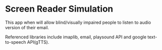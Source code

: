 # Screen Reader Simulation
This app when will allow blind/visually impaired people to listen to audio version of their email.

Referenced libraries include imaplib, email, playsound API and google text-to-speech API(gTTS).
